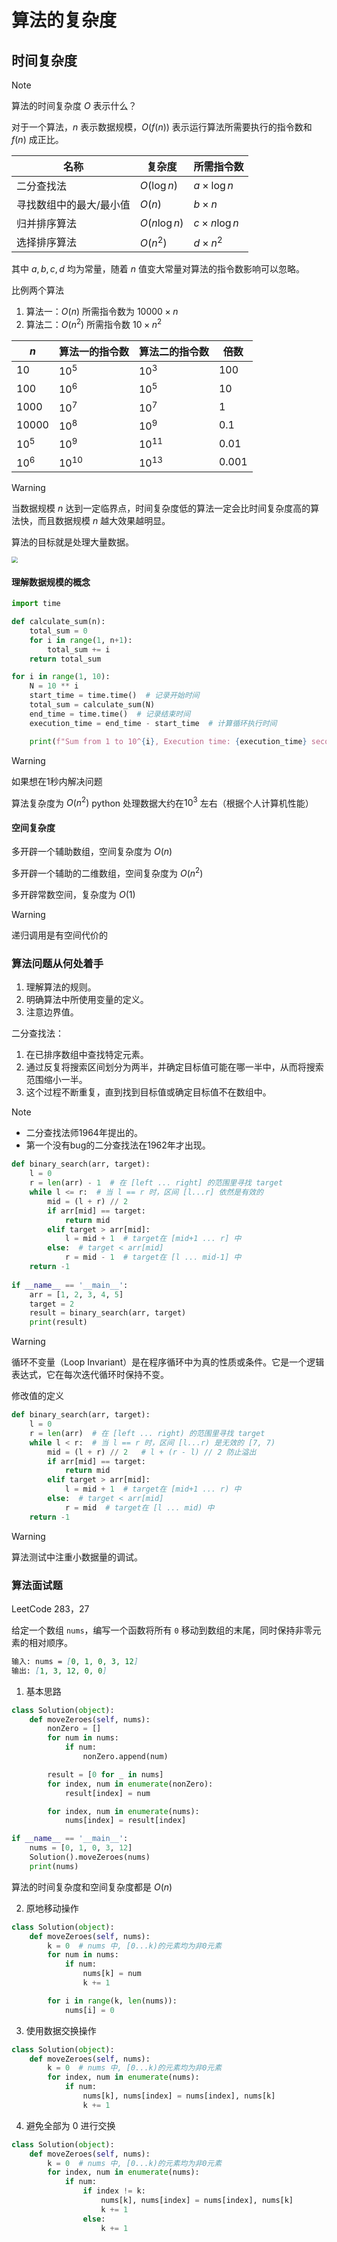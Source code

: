 # 算法的复杂度

## 时间复杂度

> [!note]
>
> 算法的时间复杂度 $O$ 表示什么？

对于一个算法，$n$ 表示数据规模，$O(f(n))$ 表示运行算法所需要执行的指令数和 $f(n)$ 成正比。

| 名称                    | 复杂度        | 所需指令数          |
| ----------------------- | ------------- | ------------------- |
| 二分查找法              | $O(\log n)$   | $a \times \log n$   |
| 寻找数组中的最大/最小值 | $O(n)$        | $b \times n$        |
| 归并排序算法            | $O(n \log n)$ | $c \times n \log n$ |
| 选择排序算法            | $O(n^2)$      | $d \times n^2$      |

其中 $a, b, c, d$ 均为常量，随着 $n$ 值变大常量对算法的指令数影响可以忽略。

比例两个算法

1. 算法一：$O(n)$ 所需指令数为  $10000 \times n$
2. 算法二：$O(n^2)$ 所需指令数  $10 \times n^2$

| $n$     | 算法一的指令数 | 算法二的指令数 | 倍数  |
| ------- | -------------- | -------------- | ----- |
| $10$    | $10^5$         | $10^3$         | 100   |
| $100$   | $10^6$         | $10^5$         | 10    |
| $1000$  | $10^7$         | $10^7$         | 1     |
| $10000$ | $10^8$         | $10^9$         | 0.1   |
| $10^5$  | $10^9$         | $10^{11}$      | 0.01  |
| $10^6$  | $10^{10}$      | $10^{13}$      | 0.001 |

> [!warning]
>
> 当数据规模 $n$ 达到一定临界点，时间复杂度低的算法一定会比时间复杂度高的算法快，而且数据规模 $n$ 越大效果越明显。
>
> 算法的目标就是处理大量数据。

<img src="../_images/parctice/v2-e879535dab892ff845.jpg" style="zoom: 65%;" />

#### 理解数据规模的概念

```python
import time

def calculate_sum(n):
    total_sum = 0
    for i in range(1, n+1):
        total_sum += i
    return total_sum

for i in range(1, 10):
    N = 10 ** i
    start_time = time.time()  # 记录开始时间
    total_sum = calculate_sum(N)
    end_time = time.time()  # 记录结束时间
    execution_time = end_time - start_time  # 计算循环执行时间

    print(f"Sum from 1 to 10^{i}, Execution time: {execution_time} seconds")
```

> [!warning]
>
> 如果想在1秒内解决问题
>
> 算法复杂度为 $O(n^2)$ python 处理数据大约在$10^3$ 左右（根据个人计算机性能）

#### 空间复杂度

多开辟一个辅助数组，空间复杂度为 $O(n)$

多开辟一个辅助的二维数组，空间复杂度为 $O(n^2)$

多开辟常数空间，复杂度为 $O(1)$

> [!warning]
>
> 递归调用是有空间代价的



### 算法问题从何处着手

1. 理解算法的规则。
2. 明确算法中所使用变量的定义。
3. 注意边界值。

二分查找法：

1. 在已排序数组中查找特定元素。
2. 通过反复将搜索区间划分为两半，并确定目标值可能在哪一半中，从而将搜索范围缩小一半。
3. 这个过程不断重复，直到找到目标值或确定目标值不在数组中。



> [!note]
>
> * 二分查找法师1964年提出的。
> * 第一个没有bug的二分查找法在1962年才出现。

```python
def binary_search(arr, target):
    l = 0
    r = len(arr) - 1  # 在 [left ... right] 的范围里寻找 target
    while l <= r:  # 当 l == r 时，区间 [l...r] 依然是有效的
        mid = (l + r) // 2
        if arr[mid] == target:
            return mid
        elif target > arr[mid]:
            l = mid + 1  # target在 [mid+1 ... r] 中
        else:  # target < arr[mid]
            r = mid - 1  # target在 [l ... mid-1] 中
    return -1
  
if __name__ == '__main__':
    arr = [1, 2, 3, 4, 5]
    target = 2
    result = binary_search(arr, target)
    print(result)
```

> [!warning]
>
> 循环不变量（Loop Invariant）是在程序循环中为真的性质或条件。它是一个逻辑表达式，它在每次迭代循环时保持不变。

修改值的定义

```python
def binary_search(arr, target):
    l = 0
    r = len(arr)  # 在 [left ... right) 的范围里寻找 target
    while l < r:  # 当 l == r 时，区间 [l...r) 是无效的 [7, 7)
        mid = (l + r) // 2   # l + (r - l) // 2 防止溢出 
        if arr[mid] == target:
            return mid
        elif target > arr[mid]:
            l = mid + 1  # target在 [mid+1 ... r) 中
        else:  # target < arr[mid]
            r = mid  # target在 [l ... mid) 中
    return -1
```

> [!warning]
>
> 算法测试中注重小数据量的调试。

### 算法面试题

LeetCode 283，27

给定一个数组 `nums`，编写一个函数将所有 `0` 移动到数组的末尾，同时保持非零元素的相对顺序。

```markdown
输入: nums = [0, 1, 0, 3, 12]
输出: [1, 3, 12, 0, 0]
```

1. 基本思路

```python
class Solution(object):
    def moveZeroes(self, nums):
        nonZero = []
        for num in nums:
            if num:
                nonZero.append(num)

        result = [0 for _ in nums]
        for index, num in enumerate(nonZero):
            result[index] = num

        for index, num in enumerate(nums):
            nums[index] = result[index]

if __name__ == '__main__':
    nums = [0, 1, 0, 3, 12]
    Solution().moveZeroes(nums)
    print(nums)
```

算法的时间复杂度和空间复杂度都是 $O(n)$

2. 原地移动操作

```python
class Solution(object):
    def moveZeroes(self, nums):
        k = 0  # nums 中, [0...k)的元素均为非0元素
        for num in nums:
            if num:
                nums[k] = num
                k += 1

        for i in range(k, len(nums)):
            nums[i] = 0
```

3. 使用数据交换操作

```python
class Solution(object):
    def moveZeroes(self, nums):
        k = 0  # nums 中, [0...k)的元素均为非0元素
        for index, num in enumerate(nums):
            if num:
                nums[k], nums[index] = nums[index], nums[k]
                k += 1
```

4. 避免全部为 0 进行交换

```python
class Solution(object):
    def moveZeroes(self, nums):
        k = 0  # nums 中, [0...k)的元素均为非0元素
        for index, num in enumerate(nums):
            if num:
                if index != k:
                    nums[k], nums[index] = nums[index], nums[k]
                    k += 1
                else:
                    k += 1
```

### 





